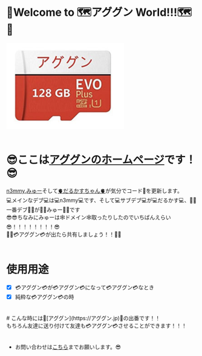 # 👋Welcome to 🗺️アググン World!!!🗺️👋<br>
![AGUGUN](https://github.com/aggn-jp/main-page/blob/main/images/aguguncard.png)<br><br>
# 😎ここは[アググンのホームページ](https://アググン.jp/)です！😎<br>
[n3mmy](https://github.com/n3mmy),[みゅー](https://github.com/my3u)そして[🫀だるかすちゃん🫀](https://github.com/darui3018823)が気分でコード📓を更新します。<br>
💻メインなデブ💻は💻n3mmy💻です、そして💻サブデブ💻が💻だるかす💻、🍔🍿一番デブ🍿🍔が🍔🍿みゅー🍿🍔です<br>
😎😎ちなみにみゅーは🕸️ドメイン🕸️取ったりしたのでいちばんえらい😎！！！！！！！！😎<br>
🎉🎉💳アググン💳が出たら共有しましょう！！🎉🎉<br><br>
# 使用用途<br>
- [x] 💳アググン💳が💳アググン💳になって💳アググン💳なとき<br>
- [x] 純粋な💳アググン💳の時<br>
<br>
# こんな時には🗾[アググン](https://アググン.jp)🗾の出番です！！<br>
もちろん友達に送り付けて友達も💳アググン💳させることができます！！！<br><br>

* お問い合わせは[こちら](<mailto:support@xn--cck2aa2y.jp>)までお願いします。😎
